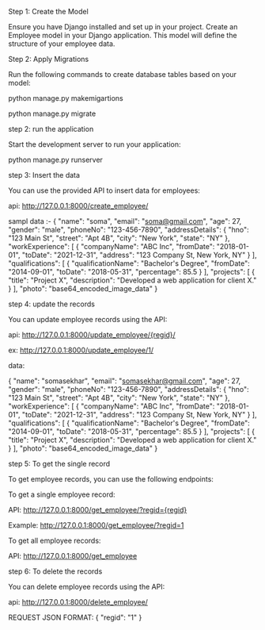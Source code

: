 Step 1: Create the Model

Ensure you have Django installed and set up in your project.
Create an Employee model in your Django application. This model will define the structure of your employee data.

Step 2: Apply Migrations

Run the following commands to create database tables based on your model:

python manage.py makemigartions

python manage.py migrate

step 2: run the application

Start the development server to run your application:

python manage.py runserver

step 3: Insert the data 

You can use the provided API to insert data for employees:

api: http://127.0.0.1:8000/create_employee/

sampl data :-
{
  "name": "soma",
  "email": "soma@gmail.com",
  "age": 27,
  "gender": "male",
  "phoneNo": "123-456-7890",
  "addressDetails": {
    "hno": "123 Main St",
    "street": "Apt 4B",
    "city": "New York",
    "state": "NY"
  },
  "workExperience": [
    {
      "companyName": "ABC Inc",
      "fromDate": "2018-01-01",
      "toDate": "2021-12-31",
      "address": "123 Company St, New York, NY"
    }
  ],
  "qualifications": [
    {
      "qualificationName": "Bachelor's Degree",
      "fromDate": "2014-09-01",
      "toDate": "2018-05-31",
      "percentage": 85.5
    }
  ],
  "projects": [
    {
      "title": "Project X",
      "description": "Developed a web application for client X."
    }
  ],
  "photo": "base64_encoded_image_data"
}


step 4: update the records

You can update employee records using the API:

api: http://127.0.0.1:8000/update_employee/{regid}/

ex: http://127.0.0.1:8000/update_employee/1/

data:

{
  "name": "somasekhar",
  "email": "somasekhar@gmail.com",
  "age": 27,
  "gender": "male",
  "phoneNo": "123-456-7890",
  "addressDetails": {
    "hno": "123 Main St",
    "street": "Apt 4B",
    "city": "New York",
    "state": "NY"
  },
  "workExperience": [
    {
      "companyName": "ABC Inc",
      "fromDate": "2018-01-01",
      "toDate": "2021-12-31",
      "address": "123 Company St, New York, NY"
    }
  ],
  "qualifications": [
    {
      "qualificationName": "Bachelor's Degree",
      "fromDate": "2014-09-01",
      "toDate": "2018-05-31",
      "percentage": 85.5
    }
  ],
  "projects": [
    {
      "title": "Project X",
      "description": "Developed a web application for client X."
    }
  ],
  "photo": "base64_encoded_image_data"
}


step 5: To get the single record 

To get employee records, you can use the following endpoints:

To get a single employee record:

API: http://127.0.0.1:8000/get_employee/?regid={regid}

Example: http://127.0.0.1:8000/get_employee/?regid=1

To get all employee records:

API: http://127.0.0.1:8000/get_employee

step 6: To delete the records

You can delete employee records using the API:


api: 
http://127.0.0.1:8000/delete_employee/

REQUEST JSON FORMAT:
{
  "regid": "1"
}



